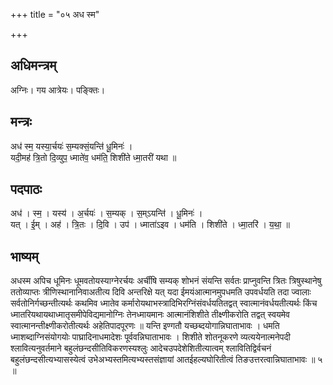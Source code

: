 +++
title = "०५ अध स्म"

+++
## अधिमन्त्रम्
अग्निः। गय आत्रेयः। पङ्क्तिः।

## मन्त्रः
अध॑ स्म॒ यस्या॒र्चयः॑ स॒म्यक्सं॒यन्ति॑ धू॒मिनः॑ ।  
यदी॒मह॑ त्रि॒तो दि॒व्युप॒ ध्माते॑व॒ धम॑ति॒ शिशी॑ते ध्मा॒तरी॑ यथा ॥

## पदपाठः
अध॑ । स्म॒ । यस्य॑ । अ॒र्चयः॑ । स॒म्यक् । स॒म्ऽयन्ति॑ । धू॒मिनः॑ ।  
यत् । ई॒म् । अह॑ । त्रि॒तः । दि॒वि । उप॑ । ध्माता॑ऽइव । धम॑ति । शिशी॑ते । ध्मा॒तरि॑ । य॒था॒ ॥

## भाष्यम्
अधस्म अपिच धूमिनः धूमवतोयस्याग्नेरर्चयः अर्चींषि सम्यक् शोभनं संयन्ति सर्वतः प्राप्नुवन्ति त्रितः त्रिषुस्थानेषु ततोव्याप्तः त्रीणिस्थानानिवाअतीत्य दिवि अन्तरिक्षे यत् यदा ईमयंआत्मानमुपधमति उपवर्धयति तदा ज्वालाः सर्वतोनिर्गच्छन्तीत्यर्थः कथमिव ध्मातेव कर्मारोयथाभस्त्रादिभिरग्निंसंवर्धयतितद्वत् स्वात्मानंवर्धयतीत्यर्थः किंच ध्मातरियथायथाध्मातृसमीपेविद्यमानोग्निः तेनध्मायमानः आत्मानंशिशीते तीक्ष्णीकरोति तद्वत् स्वयमेव स्वात्मानन्तीक्ष्णीकरोतीत्यर्थः अहेतिपादपूरणः ॥ यन्ति इण्गतौ यच्छब्दयोगान्निघाताभावः । धमति ध्माशब्दाग्निसंयोगयोः पाघ्रादिनाधमादेशः पूर्ववन्निघाताभावः । शिशीते शोतनूकरणे व्यत्ययेनात्मनेपदी श्लावित्यनुवर्तमाने बहुलंछन्दसीतिविकरणस्यश्लुः आदेचउपदेशेशितीत्यात्वम् श्लावितिद्विर्वचनं बहुलंछन्दसीत्यभ्यासस्येत्वं उभेअभ्यस्तमित्यभ्यस्तसंज्ञायां आतईहल्यघोरितीत्वं तिङउत्तरत्वान्निघाताभावः ॥ ५ ॥